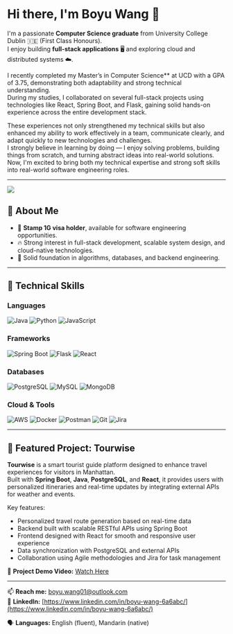 # Hi there, I'm Boyu Wang 👋

I'm a passionate **Computer Science graduate** from University College Dublin 🇮🇪 (First Class Honours).  
I enjoy building **full-stack applications** 🖥️ and exploring cloud and distributed systems ☁️.

I recently completed my Master’s in Computer Science** at UCD with a GPA of 3.75, demonstrating both adaptability and strong technical understanding.  
During my studies, I collaborated on several full-stack projects using technologies like React, Spring Boot, and Flask, gaining solid hands-on experience across the entire development stack.

These experiences not only strengthened my technical skills but also enhanced my ability to work effectively in a team, communicate clearly, and adapt quickly to new technologies and challenges.  
I strongly believe in learning by doing — I enjoy solving problems, building things from scratch, and turning abstract ideas into real-world solutions.  
Now, I'm excited to bring both my technical expertise and strong soft skills into real-world software engineering roles.

---

![](https://komarev.com/ghpvc/?username=Skyeee3&label=Profile%20views&color=0e75b6&style=flat) 

## 🙋 About Me
- 💼 **Stamp 1G visa holder**, available for software engineering opportunities.
- 🔥 Strong interest in full-stack development, scalable system design, and cloud-native technologies.
- 🧠 Solid foundation in algorithms, databases, and backend engineering.

---

## 🚀 Technical Skills

### Languages
<p>
  <img src="https://img.shields.io/badge/Java-007396?style=flat&logo=java&logoColor=white" alt="Java"/>
  <img src="https://img.shields.io/badge/Python-3776AB?style=flat&logo=python&logoColor=white" alt="Python"/>
  <img src="https://img.shields.io/badge/JavaScript-F7DF1E?style=flat&logo=javascript&logoColor=black" alt="JavaScript"/>
</p>

### Frameworks
<p>
  <img src="https://img.shields.io/badge/Spring%20Boot-6DB33F?style=flat&logo=springboot&logoColor=white" alt="Spring Boot"/>
  <img src="https://img.shields.io/badge/Flask-000000?style=flat&logo=flask&logoColor=white" alt="Flask"/>
  <img src="https://img.shields.io/badge/React-61DAFB?style=flat&logo=react&logoColor=black" alt="React"/>
</p>

### Databases
<p>
  <img src="https://img.shields.io/badge/PostgreSQL-336791?style=flat&logo=postgresql&logoColor=white" alt="PostgreSQL"/>
  <img src="https://img.shields.io/badge/MySQL-4479A1?style=flat&logo=mysql&logoColor=white" alt="MySQL"/>
  <img src="https://img.shields.io/badge/MongoDB-47A248?style=flat&logo=mongodb&logoColor=white" alt="MongoDB"/>
</p>

### Cloud & Tools
<p>
  <img src="https://img.shields.io/badge/AWS-232F3E?style=flat&logo=amazonaws&logoColor=white" alt="AWS"/>
  <img src="https://img.shields.io/badge/Docker-2496ED?style=flat&logo=docker&logoColor=white" alt="Docker"/>
  <img src="https://img.shields.io/badge/Postman-FF6C37?style=flat&logo=postman&logoColor=white" alt="Postman"/>
  <img src="https://img.shields.io/badge/Git-F05032?style=flat&logo=git&logoColor=white" alt="Git"/>
  <img src="https://img.shields.io/badge/Jira-0052CC?style=flat&logo=jira&logoColor=white" alt="Jira"/>
</p>


---

## 🧭 Featured Project: Tourwise

**Tourwise** is a smart tourist guide platform designed to enhance travel experiences for visitors in Manhattan.  
Built with **Spring Boot**, **Java**, **PostgreSQL**, and **React**, it provides users with personalized itineraries and real-time updates by integrating external APIs for weather and events.

Key features:
- Personalized travel route generation based on real-time data
- Backend built with scalable RESTful APIs using Spring Boot
- Frontend designed with React for smooth and responsive user experience
- Data synchronization with PostgreSQL and external APIs
- Collaboration using Agile methodologies and Jira for task management

🎥 **Project Demo Video:** [Watch Here](https://drive.google.com/file/d/1iKGmjVRYQEAxcXXw-jvIYO3FfOB1FZ2_/view)

---

📫 **Reach me:** [boyu.wang01@outlook.com](mailto:boyu.wang01@outlook.com)  
🔗 **LinkedIn:** [https://www.linkedin.com/in/boyu-wang-6a6abc/](https://www.linkedin.com/in/boyu-wang-6a6abc/)

🗣️ **Languages:** English (fluent), Mandarin (native)
